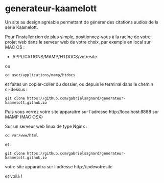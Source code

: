 # generateur-kaamelott
Un site au design agréable permettant de générer des citations audios de la série Kaamelott.


Pour l'installer rien de plus simple, positionnez-vous à la racine de votre projet web dans le serveur web de votre choix, par exemple en local sur MAC OS :

- APPLICATIONS/MAMP/HTDOCS/votresite

ou

    cd user/applications/mamp/htdocs

et faites un copier-coller du dossier, ou depuis le terminal dans le chemin ci-dessus :

    git clone https://github.com/gabrielsagnard/generateur-kaamelott.github.io
  
Puis vous verrez votre site apparaitre sur l'adresse http://localhost:8888 sur MAMP (MAC OSX)

Sur un serveur web linux de type Nginx :

    cd var/www/html
    
et :

    git clone https://github.com/gabrielsagnard/generateur-kaamelott.github.io

votre site apparaitra sur l'adresse http://ipdevotresite

et voilà !
